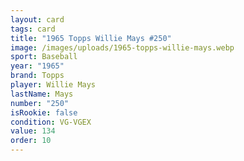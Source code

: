```yaml
---
layout: card
tags: card
title: "1965 Topps Willie Mays #250"
image: /images/uploads/1965-topps-willie-mays.webp
sport: Baseball
year: "1965"
brand: Topps
player: Willie Mays
lastName: Mays
number: "250"
isRookie: false
condition: VG-VGEX
value: 134
order: 10
---
```

